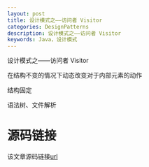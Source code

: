 ```yaml
---
layout: post
title: 设计模式之——访问者 Visitor
categories: DesignPatterns
description: 设计模式之——访问者 Visitor
keywords: Java，设计模式
---
```


设计模式之——访问者 Visitor

在结构不变的情况下动态改变对于内部元素的动作

结构固定

语法树、文件解析

# 源码链接
该文章源码链接[url](url)